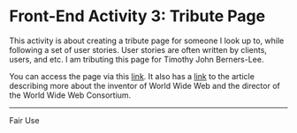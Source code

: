 # Front-End Activity 3: Tribute Page

This activity is about creating a tribute page for someone I look up to, while following a set of user stories. User stories are often written by clients, users, and etc. I am tributing this page for Timothy John Berners-Lee.

You can access the page via this [link](https://patricklsamson.github.io/batch8-activities/a3-tribute-page-project/index.html). It also has a [link](https://webfoundation.org/about/sir-tim-berners-lee/) to the article describing more about the inventor of World Wide Web and the director of the World Wide Web Consortium.

---

Fair Use
